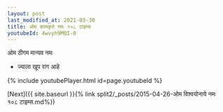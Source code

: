 ```yaml
---
layout: post
last_modified_at: 2021-03-30
title: ओम कामकृते नमः १०८ टाइम्स
youtubeId: 4wvyh9MQI-0
---
```

 
 
 ओम ठीगम मान्यव नमः  
 
 -  ज्याला खूप राग आहे 
 
  
 
  
 
 
 
 
 
 


{% include youtubePlayer.html id=page.youtubeId %}
 
[Next]({{ site.baseurl }}{% link  split2/_posts/2015-04-26-ओम विश्वयोनाये नमः १०८ टाइम्स.md%})
 
